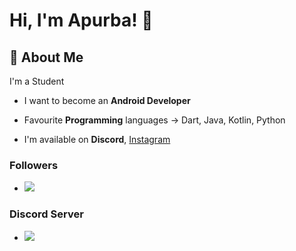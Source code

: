 
# Hi, I'm Apurba! 👋

  
## 🚀 About Me
I'm a Student

* I want to become an **Android Developer**

* Favourite **Programming** languages -> Dart, Java, Kotlin, Python

* I'm available on **Discord**, [Instagram](https://instagram.com/_yourfriend1111)




  
### Followers

* [![](https://img.shields.io/github/followers/DevApurba?style=plastic)](https://github.com/DevApurba)

### Discord Server
* [![](https://img.shields.io/discord/810199802801291294)](https://discord.gg/6qTF8uj5)
